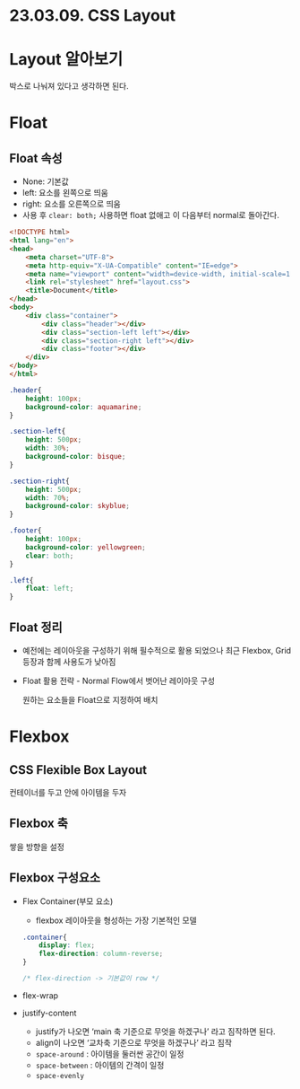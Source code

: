 # 23.03.09. CSS Layout

# Layout 알아보기

박스로 나눠져 있다고 생각하면 된다.

# Float

## Float 속성

- None: 기본값
- left: 요소를 왼쪽으로 띄움
- right: 요소를 오른쪽으로 띄움
- 사용 후 `clear: both;` 사용하면 float 없애고 이 다음부터 normal로 돌아간다.

```html
<!DOCTYPE html>
<html lang="en">
<head>
    <meta charset="UTF-8">
    <meta http-equiv="X-UA-Compatible" content="IE=edge">
    <meta name="viewport" content="width=device-width, initial-scale=1.0">
    <link rel="stylesheet" href="layout.css">
    <title>Document</title>
</head>
<body>
    <div class="container">
        <div class="header"></div>
        <div class="section-left left"></div>
        <div class="section-right left"></div>
        <div class="footer"></div>
    </div>
</body>
</html>
```

```css
.header{
    height: 100px;
    background-color: aquamarine;
}

.section-left{
    height: 500px;
    width: 30%;
    background-color: bisque;
}

.section-right{
    height: 500px;
    width: 70%;
    background-color: skyblue;
}

.footer{
    height: 100px;
    background-color: yellowgreen;
    clear: both;
}

.left{
    float: left;
}
```

## Float 정리

- 예전에는 레이아웃을 구성하기 위해 필수적으로 활용 되었으나 최근 Flexbox, Grid 등장과 함께 사용도가 낮아짐
- Float 활용 전략 - Normal Flow에서 벗어난 레이아웃 구성
    
    원하는 요소들을 Float으로 지정하여 배치
    

# Flexbox

## CSS Flexible Box Layout

컨테이너를 두고 안에 아이템을 두자

## Flexbox 축

쌓을 방향을 설정

## Flexbox 구성요소

- Flex Container(부모 요소)
    - flexbox 레이아웃을 형성하는 가장 기본적인 모델
    
    ```css
    .container{
        display: flex;
        flex-direction: column-reverse;
    }
    
    /* flex-direction -> 기본값이 row */
    ```
    
- flex-wrap
- justify-content
    - justify가 나오면 ‘main 축 기준으로 무엇을 하겠구나’ 라고 짐작하면 된다.
    - align이 나오면 ‘교차축 기준으로 무엇을 하겠구나’ 라고 짐작
    - `space-around` : 아이템을 둘러싼 공간이 일정
    - `space-between` : 아이템의 간격이 일정
    - `space-evenly`